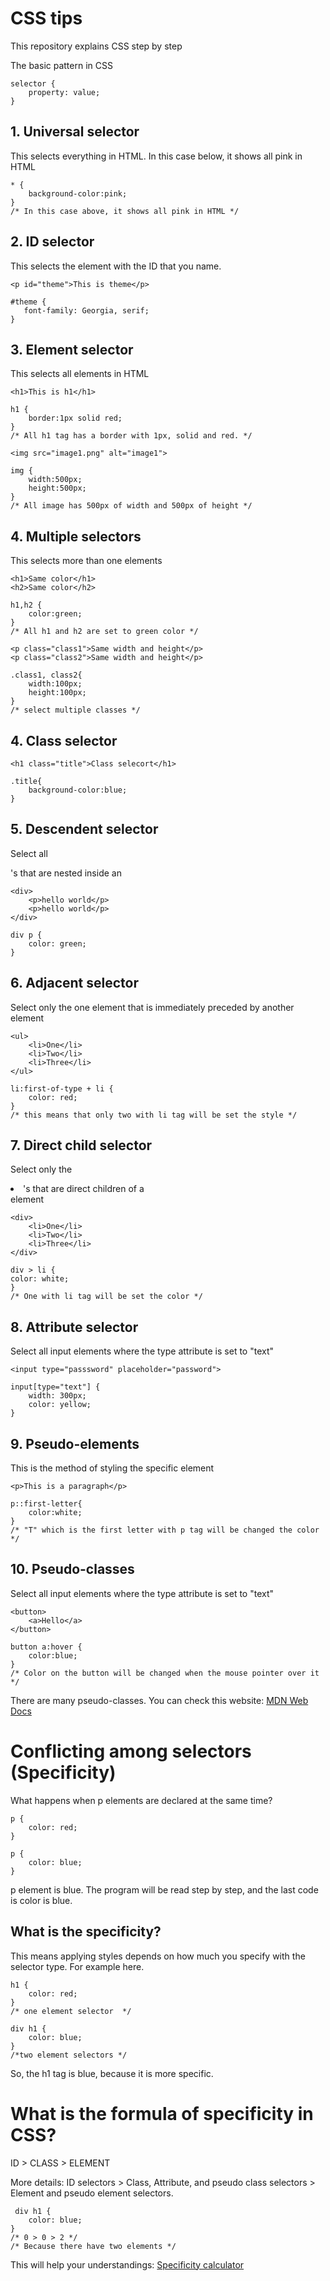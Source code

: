 # CSS tips

This repository explains CSS step by step

The basic pattern in CSS
```
selector {
    property: value;
}
```

## 1. Universal selector
This selects everything in HTML.
In this case below, it shows all pink in HTML
```
* {
    background-color:pink;
}
/* In this case above, it shows all pink in HTML */
```

## 2. ID selector
This selects the element with the ID that you name.
```
<p id="theme">This is theme</p>

#theme {
   font-family: Georgia, serif;
}
```

## 3. Element selector
This selects all elements in HTML
```
<h1>This is h1</h1>

h1 {
    border:1px solid red;
}
/* All h1 tag has a border with 1px, solid and red. */

<img src="image1.png" alt="image1">

img {
    width:500px;
    height:500px;
}
/* All image has 500px of width and 500px of height */
```

## 4. Multiple selectors
This selects more than one elements 
```
<h1>Same color</h1>
<h2>Same color</h2>

h1,h2 {
    color:green;
}
/* All h1 and h2 are set to green color */

<p class="class1">Same width and height</p>
<p class="class2">Same width and height</p>

.class1, class2{
    width:100px;
    height:100px;
}
/* select multiple classes */
```

## 4. Class selector
```
<h1 class="title">Class selecort</h1>

.title{
    background-color:blue;
}
```

## 5. Descendent selector
Select all <p>'s that are nested inside an <div> 
```
<div>
    <p>hello world</p>
    <p>hello world</p>
</div>

div p {
    color: green;
}
```

## 6. Adjacent selector
Select only the one element that is immediately preceded by another element
```
<ul>
    <li>One</li>
    <li>Two</li>
    <li>Three</li>
</ul>

li:first-of-type + li {
    color: red;
}
/* this means that only two with li tag will be set the style */

```

## 7. Direct child selector
Select only the <li>'s that are direct children of a <div> element
```
<div>
    <li>One</li>
    <li>Two</li>
    <li>Three</li>
</div>

div > li {
color: white;
}
/* One with li tag will be set the color */
```

## 8. Attribute selector
Select all input elements where the type attribute is set to "text"
```
<input type="passsword" placeholder="password">

input[type="text"] {
    width: 300px;
    color: yellow;
}

```

## 9. Pseudo-elements
This is the method of styling the specific element
```
<p>This is a paragraph</p>

p::first-letter{
    color:white;
}
/* "T" which is the first letter with p tag will be changed the color */
```

## 10. Pseudo-classes
Select all input elements where the type attribute is set to "text"
```
<button>
    <a>Hello</a>
</button>

button a:hover {
    color:blue;
}
/* Color on the button will be changed when the mouse pointer over it */
```
There are many pseudo-classes. You can check this website: [MDN Web Docs](https://developer.mozilla.org/en-US/docs/Web/CSS/Pseudo-classes)


# Conflicting among selectors (Specificity)
What happens when p elements are declared at the same time?
```
p {
    color: red;
}

p {
    color: blue;
}
```
p element is blue. The program will be read step by step, and the last code is color is blue.

## What is the specificity?
This means applying styles depends on how much you specify with the selector type.
For example here.
```
h1 {
    color: red;
}
/* one element selector  */ 

div h1 {
    color: blue;
}
/*two element selectors */ 
```
So, the h1 tag is blue, because it is more specific.

# What is the formula of specificity in CSS?
ID > CLASS > ELEMENT

More details:
ID selectors > Class, Attribute, and pseudo class selectors > Element and pseudo element selectors.

```
 div h1 {
    color: blue;
}
/* 0 > 0 > 2 */
/* Because there have two elements */
```
This will help your understandings: [Specificity calculator](https://specificity.keegan.st/)